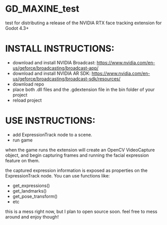 # GD_MAXINE_test
test for distributing a release of the NVIDIA RTX face tracking extension for Godot 4.3+

# INSTALL INSTRUCTIONS:
- download and install NVIDIA Broadcast: https://www.nvidia.com/en-us/geforce/broadcasting/broadcast-app/
- download and install NVIDIA AR SDK: https://www.nvidia.com/en-us/geforce/broadcasting/broadcast-sdk/resources/
- download repo
- place both .dll files and the .gdextension file in the bin folder of your project
- reload project

# USE INSTRUCTIONS:
- add ExpressionTrack node to a scene.
- run game

when the game runs the extension will create an OpenCV VideoCapture object, and begin capturing frames and running the facial expression feature on them.

the captured expression information is exposed as properties on the ExpressionTrack node. You can use functions like:
- get_expressions()
- get_landmarks()
- get_pose_transform()
- etc

this is a mess right now, but I plan to open source soon. feel free to mess around and enjoy though!
